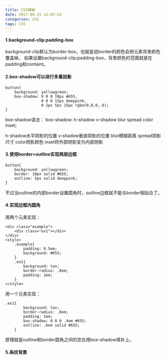 ```yaml
---
title: CSS揭秘
date: 2017-09-25 12:07:53
categories: CSS
tags: CSS
---
```


#### 1.background-clip:padding-box

background-clip默认为border-box，也就是说border的颜色会把元素背景颜色覆盖掉。
如果设置background-clip:padding-box，背景颜色的范围就是在padding和containt。

#### 2.box-shadow可以进行多重投影

	button{
		background: yellowgreen; 
		box-shadow: 0 0 0 10px #655,
            		0 0 0 15px deeppink,
            		0 2px 5px 15px rgba(0,0,0,.6);
    }

box-shadow语法：
	box-shadow: h-shadow v-shadow blur spread color inset;    

h-shadow水平阴影的位置 
v-shadow垂直阴影的位置
blur模糊距离
spread阴影尺寸
color阴影颜色
inset将外部阴影变为内部阴影

#### 3.使用border+outline实现两层边框

	button{
		background: yellowgreen; 
		border: 10px solid #655; 
		outline: 5px solid deeppink;
    }

不过当outline的内部border设置圆角时，outline边框就不能与border相贴合了。

#### 4.实现边框内圆角

用两个元素实现：

	<div class="example">
        <div class="ex1"></div>
    </div>
    <style>
        .example{
            padding: 0.5em;
            background: #655;
        }
        .ex1{
            background: tan;
            border-radius: .8em;
            padding: 1em;
        }
    </style>    

用一个元素实现：
	
	.ex1{
            background: tan;
            border-radius: .8em;
            padding: 1em;
            box-shadow: 0 0 0 .4em #655;
            outline: .6em solid #655;
        }
原理就是outline和border圆角之间的空白用box-shadow填补上。

#### 5.条纹背景

